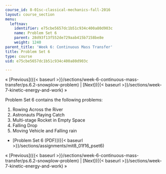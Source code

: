 ```yaml
---
course_id: 8-01sc-classical-mechanics-fall-2016
layout: course_section
menu:
  leftnav:
    identifier: e75cbe5657dc1b51c934c400a80d903c
    name: Problem Set 6
    parent: 28d93f13f552de729aab415b7158be8e
    weight: 1240
parent_title: 'Week 6: Continuous Mass Transfer'
title: Problem Set 6
type: course
uid: e75cbe5657dc1b51c934c400a80d903c

---
```


« [Previous]({{< baseurl >}}/sections/week-6-continuous-mass-transfer/ps.6.2-snowplow-problem) | [Next]({{< baseurl >}}/sections/week-7-kinetic-energy-and-work) »

Problem Set 6 contains the following problems:

1.  Rowing Across the River
2.  Astronauts Playing Catch
3.  Multi-stage Rocket in Empty Space
4.  Falling Drop
5.  Moving Vehicle and Falling rain

*   [Problem Set 6 (PDF)]({{< baseurl >}}/sections/assignments/mit8_01f16_pset6)

« [Previous]({{< baseurl >}}/sections/week-6-continuous-mass-transfer/ps.6.2-snowplow-problem) | [Next]({{< baseurl >}}/sections/week-7-kinetic-energy-and-work) »